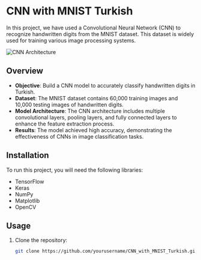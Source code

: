 # CNN with MNIST Turkish

In this project, we have used a Convolutional Neural Network (CNN) to recognize handwritten digits from the MNIST dataset. This dataset is widely used for training various image processing systems. 

![CNN Architecture](https://miro.medium.com/v2/resize:fit:1400/1*4OUonEDfZwCfR4Y-G-h1fw.jpeg)

## Overview
- **Objective**: Build a CNN model to accurately classify handwritten digits in Turkish.
- **Dataset**: The MNIST dataset contains 60,000 training images and 10,000 testing images of handwritten digits.
- **Model Architecture**: The CNN architecture includes multiple convolutional layers, pooling layers, and fully connected layers to enhance the feature extraction process.
- **Results**: The model achieved high accuracy, demonstrating the effectiveness of CNNs in image classification tasks.

## Installation
To run this project, you will need the following libraries:
- TensorFlow
- Keras
- NumPy
- Matplotlib
- OpenCV

## Usage
1. Clone the repository:
   ```bash
   git clone https://github.com/yourusername/CNN_with_MNIST_Turkish.git

